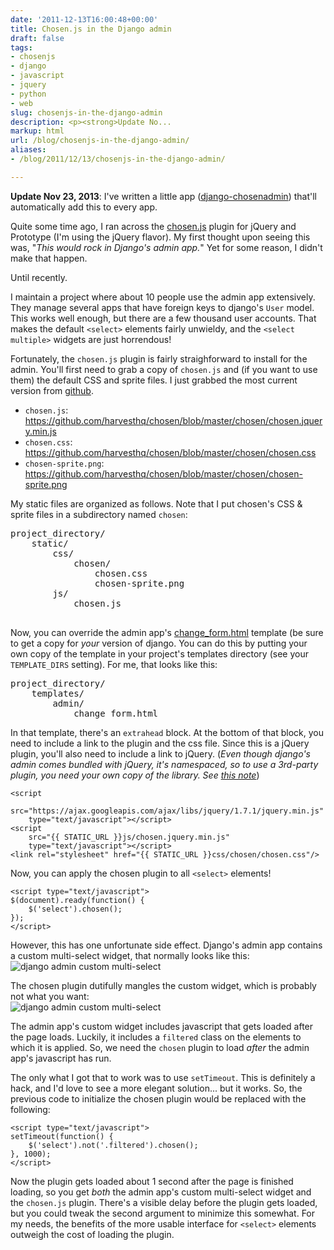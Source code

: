 ```yaml
---
date: '2011-12-13T16:00:48+00:00'
title: Chosen.js in the Django admin
draft: false
tags:
- chosenjs
- django
- javascript
- jquery
- python
- web
slug: chosenjs-in-the-django-admin
description: <p><strong>Update No...
markup: html
url: /blog/chosenjs-in-the-django-admin/
aliases:
- /blog/2011/12/13/chosenjs-in-the-django-admin/

---
```


<p><strong>Update Nov 23, 2013</strong>: I've written a little app (<a href="https://github.com/bradmontgomery/django-chosenadmin" target="_blank">django-chosenadmin</a>) that'll automatically add this to every app.</p>

<p>Quite some time ago, I ran across the <a href="http://harvesthq.github.com/chosen/" _mce_href="http://harvesthq.github.com/chosen/">chosen.js</a> 
plugin for jQuery and Prototype (I'm using the jQuery flavor). My first thought upon seeing 
this was, "<em>This would rock in Django's admin app.</em>" Yet for some reason, I didn't make that 
happen.</p><p>Until recently.</p>

<p>I maintain a project where about 10 people use the admin app extensively.  They manage several apps that 
have foreign keys to django's <code>User</code> model. This works well enough, but there are a few thousand
user accounts. That makes the default <code>&lt;select&gt;</code> elements fairly unwieldy, and the 
<code>&lt;select multiple&gt;</code> widgets are just horrendous!</p>

<p>Fortunately, the <code>chosen.js</code> plugin is fairly straighforward to install for the 
admin. You'll first need to grab a copy of <code>chosen.js</code> and (if you want to use them) the default CSS and sprite files. 
I just grabbed the most current version from <a href="https://github.com/harvesthq/chosen" _mce_href="https://github.com/harvesthq/chosen">github</a>.</p>
<ul>
<li><code>chosen.js</code>: 
    <a href="https://github.com/harvesthq/chosen/blob/master/chosen/chosen.jquery.min.js" _mce_href="https://github.com/harvesthq/chosen/blob/master/chosen/chosen.jquery.min.js">
    https://github.com/harvesthq/chosen/blob/master/chosen/chosen.jquery.min.js</a></li>
<li><code>chosen.css</code>: 
    <a href="https://github.com/harvesthq/chosen/blob/master/chosen/chosen.css" _mce_href="https://github.com/harvesthq/chosen/blob/master/chosen/chosen.css">
    https://github.com/harvesthq/chosen/blob/master/chosen/chosen.css</a></li>
<li><code>chosen-sprite.png</code>: 
    <a href="https://github.com/harvesthq/chosen/blob/master/chosen/chosen-sprite.png" _mce_href="https://github.com/harvesthq/chosen/blob/master/chosen/chosen-sprite.png">
    https://github.com/harvesthq/chosen/blob/master/chosen/chosen-sprite.png</a></li>
</ul>

<p>My static files are organized as follows. Note that I put chosen's CSS &amp; sprite 
files in a subdirectory named <code>chosen</code>:</p>
<pre>project_directory/
    static/
        css/
            chosen/
                chosen.css
                chosen-sprite.png
        js/
            chosen.js
    
</pre>

<p>Now, you can override the admin app's 
    <a href="https://github.com/django/django/blob/master/django/contrib/admin/templates/admin/change_form.html" _mce_href="https://github.com/django/django/blob/master/django/contrib/admin/templates/admin/change_form.html">change_form.html</a> 
    template (be sure to get a copy for <em>your</em> version of django. You can do this by putting your 
    own copy of the template in your project's templates directory (see your <code>TEMPLATE_DIRS</code> setting).  
    For me, that looks like this:</p>
    
<pre>project_directory/
    templates/
        admin/
            change_form.html
</pre>

<p>In that template, there's an <code>extrahead</code> block. At the bottom of that block, you need to include a 
link to the plugin and the css file. Since this is a jQuery plugin, you'll also need to include a link to jQuery.
(<em>Even though django's admin comes bundled with jQuery, it's namespaced, so to use a 3rd-party plugin, you need
your own copy of the library. See 
<a href="https://docs.djangoproject.com/en/dev/ref/contrib/admin/#modeladmin-media-definitions" _mce_href="https://docs.djangoproject.com/en/dev/ref/contrib/admin/#modeladmin-media-definitions">this note</a></em>)</p>

<pre class="html"><code>&lt;script 
    src="https://ajax.googleapis.com/ajax/libs/jquery/1.7.1/jquery.min.js" 
    type="text/javascript"&gt;&lt;/script&gt;
&lt;script 
    src="{{ STATIC_URL }}js/chosen.jquery.min.js" 
    type="text/javascript"&gt;&lt;/script&gt;
&lt;link rel="stylesheet" href="{{ STATIC_URL }}css/chosen/chosen.css"/&gt;
</code></pre>
<p>Now, you can apply the chosen plugin to all <code>&lt;select&gt;</code> elements!</p>
<pre class="javascript"><code>&lt;script type="text/javascript"&gt;
$(document).ready(function() {
    $('select').chosen();
});
&lt;/script&gt;
</code></pre>

<p>However, this has one unfortunate side effect. Django's admin app contains a custom multi-select widget, 
    that normally looks like this:<br>
    <img src="http://files.bradmontgomery.net/images/django-admin-multi-select.png" _mce_src="http://files.bradmontgomery.net/images/django-admin-multi-select.png" alt="django admin custom multi-select"></p>
<p>The chosen plugin dutifully mangles the custom widget, which is probably not what you want:<br>
    <img src="http://files.bradmontgomery.net/images/django-admin-broken-multi-select.png" _mce_src="http://files.bradmontgomery.net/images/django-admin-broken-multi-select.png" alt="django admin custom multi-select"></p>
<p>The admin app's custom widget includes javascript that gets loaded after the page loads. Luckily, it includes a <code>filtered</code> 
class on the elements to which it is applied. So, we need the <code>chosen</code> plugin to load <em>after</em> the admin app's javascript
has run.</p>
<p>The only what I got that to work was to use <code>setTimeout</code>. This is definitely a hack, and I'd love to see a more elegant
solution... but it works. So, the previous code to initialize the chosen plugin would be replaced with the following:</p>
<pre class="javascript"><code>&lt;script type="text/javascript"&gt;
setTimeout(function() {
    $('select').not('.filtered').chosen();
}, 1000);
&lt;/script&gt;
</code></pre>
<p>Now the plugin gets loaded about 1 second after the page is finished loading, so you get <em>both</em> the admin app's 
custom multi-select widget and the <code>chosen.js</code> plugin. There's a visible delay before the plugin gets loaded, 
but you could tweak the second argument to minimize this somewhat. For my needs, the benefits of the more usable interface 
for <code>&lt;select&gt;</code> elements outweigh the cost of loading the plugin.</p>
